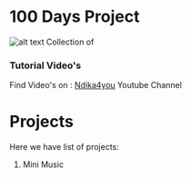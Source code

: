 # 100 Days Project
![alt text](?raw=true)
Collection of <a href="https://www.youtube.com/@nadik4you"></a>
### Tutorial Video's

Find Video's on : <a href="https://www.youtube.com/@nadik4you" target="_blank">Ndika4you</a> Youtube Channel

# Projects

Here we have list of projects:

01. Mini Music 
